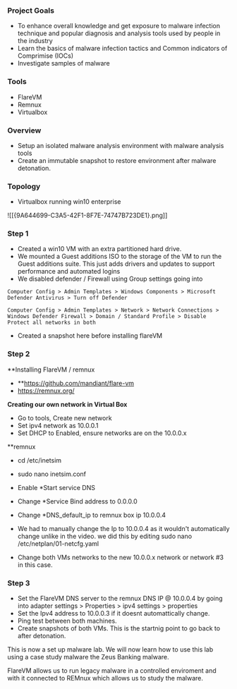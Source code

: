 
### Project Goals

- To enhance overall knowledge and get exposure to malware infection technique and popular diagnosis and analysis tools used by people in the industry
- Learn the basics of malware infection tactics and Common indicators of Comprimise (IOCs)
- Investigate samples of malware 

### Tools 

- FlareVM
- Remnux
- Virtualbox
### Overview

- Setup an isolated malware analysis environment with malware analysis tools
- Create an immutable snapshot to restore environment after malware detonation.
### Topology

- Virtualbox running win10 enterprise

![[{9A644699-C3A5-42F1-8F7E-74747B723DE1}.png]]

### Step 1

- Created a win10 VM with an extra partitioned hard drive.
- We mounted a Guest additions ISO to the storage of the VM to run the Guest additions suite. This just adds drivers and updates to support performance and automated logins
- We disabled defender / Firewall using Group settings going into 

```Computer Config > Admin Templates > Windows Components > Microsoft Defender Antivirus > Turn off Defender```

```Computer Config > Admin Templates > Network > Network Connections > Windows Defender Firewall > Domain / Standard Profile > Disable Protect all networks in both```

- Created a snapshot here before installing flareVM

### Step 2

**Installing FlareVM / remnux 

- **https://github.com/mandiant/flare-vm
- https://remnux.org/

**Creating our own network in Virtual Box**


- Go to tools, Create new network
- Set ipv4 network as 10.0.0.1
- Set DHCP to Enabled, ensure networks are on the 10.0.0.x

**remnux

- cd /etc/inetsim
- sudo nano inetsim.conf
- Enable *Start service DNS 
- Change *Service Bind address to 0.0.0.0
- Change *DNS_default_ip to remnux box ip 10.0.0.4
- We had to manually change the Ip to 10.0.0.4 as it wouldn't automatically change unlike in the video. we did this by editing sudo nano /etc/netplan/01-netcfg.yaml 

- Change both VMs networks to the new 10.0.0.x network or network #3 in this case.
### Step 3

- Set the FlareVM DNS server to the remnux DNS IP @ 10.0.0.4 by going into adapter settings > Properties > ipv4 settings > properties 
- Set the Ipv4 address to 10.0.0.3 if it doesnt automattically change.
-  Ping test between both machines. 
- Create snapshots of both VMs. This is the startnig point to go back to after detonation.

This is now a set up malware lab. We will now learn how to use this lab using a case study malware the Zeus Banking malware. 

FlareVM allows us to run legacy malware in a controlled enviroment and with it connected to REMnux which allows us to study the malware. 


